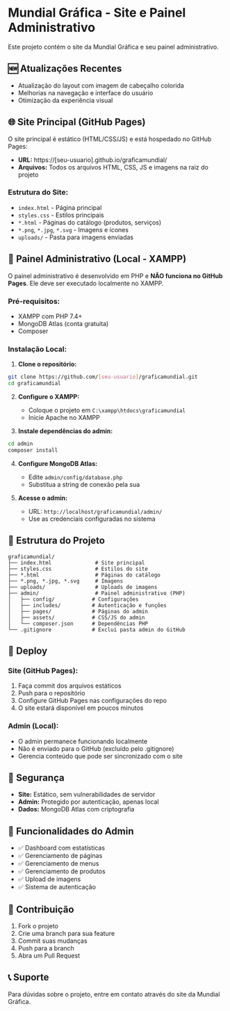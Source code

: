 # Mundial Gráfica - Site e Painel Administrativo

Este projeto contém o site da Mundial Gráfica e seu painel administrativo.

## 🆕 Atualizações Recentes
- Atualização do layout com imagem de cabeçalho colorida
- Melhorias na navegação e interface do usuário
- Otimização da experiência visual

## 🌐 Site Principal (GitHub Pages)

O site principal é estático (HTML/CSS/JS) e está hospedado no GitHub Pages:
- **URL:** https://[seu-usuario].github.io/graficamundial/
- **Arquivos:** Todos os arquivos HTML, CSS, JS e imagens na raiz do projeto

### Estrutura do Site:
- `index.html` - Página principal
- `styles.css` - Estilos principais
- `*.html` - Páginas do catálogo (produtos, serviços)
- `*.png`, `*.jpg`, `*.svg` - Imagens e ícones
- `uploads/` - Pasta para imagens enviadas

## 🔧 Painel Administrativo (Local - XAMPP)

O painel administrativo é desenvolvido em PHP e **NÃO funciona no GitHub Pages**. 
Ele deve ser executado localmente no XAMPP.

### Pré-requisitos:
- XAMPP com PHP 7.4+
- MongoDB Atlas (conta gratuita)
- Composer

### Instalação Local:

1. **Clone o repositório:**
```bash
git clone https://github.com/[seu-usuario]/graficamundial.git
cd graficamundial
```

2. **Configure o XAMPP:**
   - Coloque o projeto em `C:\xampp\htdocs\graficamundial`
   - Inicie Apache no XAMPP

3. **Instale dependências do admin:**
```bash
cd admin
composer install
```

4. **Configure MongoDB Atlas:**
   - Edite `admin/config/database.php`
   - Substitua a string de conexão pela sua

5. **Acesse o admin:**
   - URL: `http://localhost/graficamundial/admin/`
   - Use as credenciais configuradas no sistema

## 📁 Estrutura do Projeto

```
graficamundial/
├── index.html              # Site principal
├── styles.css              # Estilos do site
├── *.html                  # Páginas do catálogo
├── *.png, *.jpg, *.svg     # Imagens
├── uploads/                # Uploads de imagens
├── admin/                  # Painel administrativo (PHP)
│   ├── config/            # Configurações
│   ├── includes/          # Autenticação e funções
│   ├── pages/             # Páginas do admin
│   ├── assets/            # CSS/JS do admin
│   └── composer.json      # Dependências PHP
└── .gitignore             # Exclui pasta admin do GitHub
```

## 🚀 Deploy

### Site (GitHub Pages):
1. Faça commit dos arquivos estáticos
2. Push para o repositório
3. Configure GitHub Pages nas configurações do repo
4. O site estará disponível em poucos minutos

### Admin (Local):
- O admin permanece funcionando localmente
- Não é enviado para o GitHub (excluído pelo .gitignore)
- Gerencia conteúdo que pode ser sincronizado com o site

## 🔐 Segurança

- **Site:** Estático, sem vulnerabilidades de servidor
- **Admin:** Protegido por autenticação, apenas local
- **Dados:** MongoDB Atlas com criptografia

## 📝 Funcionalidades do Admin

- ✅ Dashboard com estatísticas
- ✅ Gerenciamento de páginas
- ✅ Gerenciamento de menus
- ✅ Gerenciamento de produtos
- ✅ Upload de imagens
- ✅ Sistema de autenticação

## 🤝 Contribuição

1. Fork o projeto
2. Crie uma branch para sua feature
3. Commit suas mudanças
4. Push para a branch
5. Abra um Pull Request

## 📞 Suporte

Para dúvidas sobre o projeto, entre em contato através do site da Mundial Gráfica.